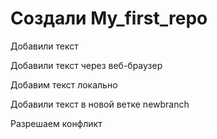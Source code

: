 # Создали My_first_repo

Добавили текст

Добавили текст через веб-браузер

Добавим текст локально


Добавили текст в новой ветке newbranch

Разрешаем конфликт
